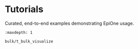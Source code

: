# Tutorials

Curated, end-to-end examples demonstrating EpiOne usage.

```{toctree}
:maxdepth: 1

bulk/t_bulk_visualize
```
